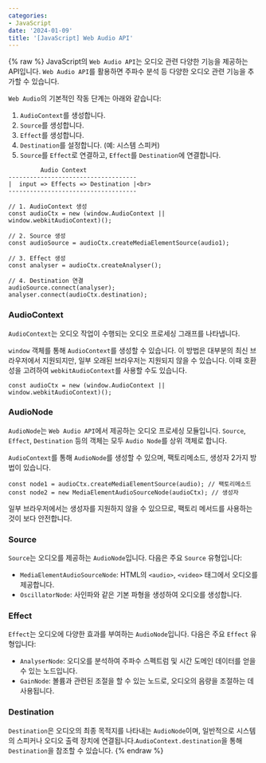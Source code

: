 ```yaml
---
categories:
- JavaScript
date: '2024-01-09'
title: '[JavaScript] Web Audio API'
---
```


{% raw %}
JavaScript의 `Web Audio API`는 오디오 관련 다양한 기능을 제공하는 API입니다. `Web Audio API`를 활용하면 주파수 분석 등 다양한 오디오 관련 기능을 추가할 수 있습니다.

`Web Audio`의 기본적인 작동 단계는 아래와 같습니다:

1.  `AudioContext`를 생성합니다.
2.  `Source`를 생성합니다.
3.  `Effect`를 생성합니다.
4.  `Destination`를 설정합니다. (예: 시스템 스피커)
5.  `Source`를 `Effect`로 연결하고, `Effect`를 `Destination`에 연결합니다.

```
         Audio Context
------------------------------------
|  input => Effects => Destination |<br>
------------------------------------
```

```
// 1. AudioContext 생성
const audioCtx = new (window.AudioContext || window.webkitAudioContext)();

// 2. Source 생성
const audioSource = audioCtx.createMediaElementSource(audio1);

// 3. Effect 생성
const analyser = audioCtx.createAnalyser();

// 4. Destination 연결
audioSource.connect(analyser);
analyser.connect(audioCtx.destination);
```

### AudioContext
`AudioContext`는 오디오 작업이 수행되는 오디오 프로세싱 그래프를 나타냅니다.

`window` 객체를 통해 `AudioContext`를 생성할 수 있습니다. 이 방법은 대부분의 최신 브라우저에서 지원되지만, 일부 오래된 브라우저는 지원되지 않을 수 있습니다. 이때 호환성을 고려하여 `webkitAudioContext`를 사용할 수도 있습니다.

```
const audioCtx = new (window.AudioContext || window.webkitAudioContext)();
```

### AudioNode
`AudioNode`는 `Web Audio API`에서 제공하는 오디오 프로세싱 모듈입니다. `Source`, `Effect`, `Destination` 등의 객체는 모두 `Audio Node`를 상위 객체로 합니다.

`AudioContext`를 통해 `AudioNode`를 생성할 수 있으며, 팩토리메소드, 생성자 2가지 방법이 있습니다. 

```
const node1 = audioCtx.createMediaElementSource(audio); // 팩토리메소드
const node2 = new MediaElementAudioSourceNode(audioCtx); // 생성자
```

일부 브라우저에서는 생성자를 지원하지 않을 수 있으므로, 팩토리 메서드를 사용하는 것이 보다 안전합니다.

### Source
`Source`는 오디오를 제공하는 `AudioNode`입니다. 다음은 주요 `Source` 유형입니다:

- `MediaElementAudioSourceNode`: HTML의 `<audio>`, `<video>` 태그에서 오디오를 제공합니다.
- `OscillatorNode`: 사인파와 같은 기본 파형을 생성하여 오디오를 생성합니다.

### Effect
`Effect`는 오디오에 다양한 효과를 부여하는 `AudioNode`입니다. 다음은 주요 `Effect` 유형입니다:

- `AnalyserNode`: 오디오를 분석하여 주파수 스펙트럼 및 시간 도메인 데이터를 얻을 수 있는 노드입니다.
- `GainNode`: 볼륨과 관련된 조절을 할 수 있는 노드로, 오디오의 음량을 조절하는 데 사용됩니다.

### Destination
`Destination`은 오디오의 최종 목적지를 나타내는 `AudioNode`이며, 일반적으로 시스템의 스피커나 오디오 출력 장치에 연결됩니다.`AudioContext.destination`을 통해 `Destination`을 참조할 수 있습니다.
{% endraw %}